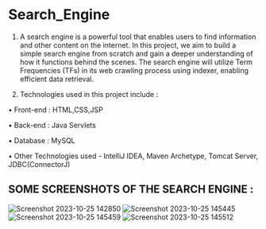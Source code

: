 # Search_Engine

1. A search engine is a powerful tool that enables users to find information and other content on the internet. In this project, we aim to build a simple search engine from scratch and gain a deeper understanding of how it functions behind the scenes. The search engine will utilize Term Frequencies (TFs) in its web crawling process using indexer, enabling efficient data retrieval.

2. Technologies used in this project include :

• Front-end : HTML,CSS,JSP

• Back-end : Java Servlets

• Database : MySQL

• Other Technologies used - IntelliJ IDEA, Maven Archetype, Tomcat Server, JDBC(ConnectorJ)

## SOME SCREENSHOTS OF THE SEARCH ENGINE :

![Screenshot 2023-10-25 142850](https://github.com/SamikshaSankar/Search_Engine/assets/52104082/c615509a-ccf1-404c-8452-033a4915e8a7)
![Screenshot 2023-10-25 145445](https://github.com/SamikshaSankar/Search_Engine/assets/52104082/e92bffd2-9ae7-4ac4-8af7-66cc5d6c5c73)
![Screenshot 2023-10-25 145459](https://github.com/SamikshaSankar/Search_Engine/assets/52104082/63c5683f-5f39-4816-b79e-866ffd568292)
![Screenshot 2023-10-25 145512](https://github.com/SamikshaSankar/Search_Engine/assets/52104082/9bf7a39c-cb67-4f56-91ed-7ec74a2f5aee)
